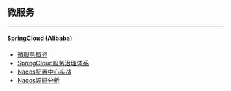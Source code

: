 ## 微服务

***

#### [SpringCloud (Alibaba)](https://github.com/alibaba/spring-cloud-alibaba/blob/master/README-zh.md)

- [微服务概述](/docs/springcloud/微服务概述.md)
- [SpringCloud服务治理体系](/docs/springcloud/微服务：SpringCloud服务治理体系.md)
- [Nacos配置中心实战](/docs/springcloud/微服务：Nacos配置中心实战.md)
- [Nacos源码分析](/docs/springcloud/微服务源码：Nacos源码分析.md)

[comment]: <> (#### eureka)

[comment]: <> (#### ribbon)

[comment]: <> (#### hystrix)

[comment]: <> (#### gateway)

[comment]: <> (#### config)

[comment]: <> (#### Sentinel)

[comment]: <> (#### Nacos)

[comment]: <> (#### Seata)

[comment]: <> (<br>)

[comment]: <> (## 容器技术)

[comment]: <> (***)

[comment]: <> (- docker)

[comment]: <> (- compose)

[comment]: <> (- kubernetes)